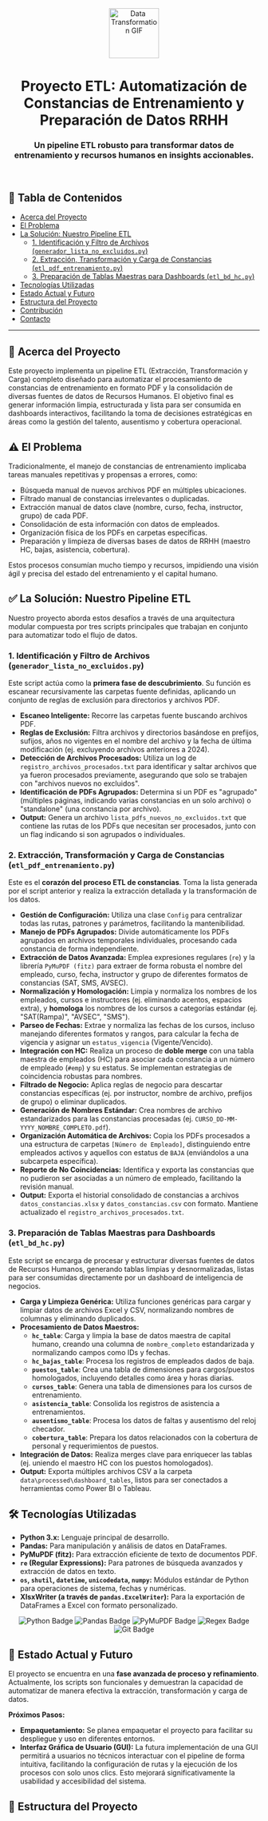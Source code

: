 <div id="top" align="center">
  <img src="https://media.giphy.com/media/LmN8EsTEjS8LgtxP9X/giphy.gif" alt="Data Transformation GIF" width="100"/>
  <h1>Proyecto ETL: Automatización de Constancias de Entrenamiento y Preparación de Datos RRHH</h1>
  <h3>Un pipeline ETL robusto para transformar datos de entrenamiento y recursos humanos en insights accionables.</h3>
</div>

<br>

## 📄 Tabla de Contenidos

*   [Acerca del Proyecto](#acerca-del-proyecto)
*   [El Problema](#el-problema)
*   [La Solución: Nuestro Pipeline ETL](#la-solución-nuestro-pipeline-etl)
    *   [1. Identificación y Filtro de Archivos (`generador_lista_no_excluidos.py`)](#1-identificación-y-filtro-de-archivos-generador_lista_no_excluidospy)
    *   [2. Extracción, Transformación y Carga de Constancias (`etl_pdf_entrenamiento.py`)](#2-extracción-transformación-y-carga-de-constancias-etl_pdf_entrenamientopy)
    *   [3. Preparación de Tablas Maestras para Dashboards (`etl_bd_hc.py`)](#3-preparación-de-tablas-maestras-para-dashboards-etl_bd_hcpy)
*   [Tecnologías Utilizadas](#tecnologías-utilizadas)
*   [Estado Actual y Futuro](#estado-actual-y-futuro)
*   [Estructura del Proyecto](#estructura-del-proyecto)
*   [Contribución](#contribución)
*   [Contacto](#contacto)

---

## 🎯 Acerca del Proyecto

Este proyecto implementa un pipeline ETL (Extracción, Transformación y Carga) completo diseñado para automatizar el procesamiento de constancias de entrenamiento en formato PDF y la consolidación de diversas fuentes de datos de Recursos Humanos. El objetivo final es generar información limpia, estructurada y lista para ser consumida en dashboards interactivos, facilitando la toma de decisiones estratégicas en áreas como la gestión del talento, ausentismo y cobertura operacional.

## ⚠️ El Problema

Tradicionalmente, el manejo de constancias de entrenamiento implicaba tareas manuales repetitivas y propensas a errores, como:
*   Búsqueda manual de nuevos archivos PDF en múltiples ubicaciones.
*   Filtrado manual de constancias irrelevantes o duplicadas.
*   Extracción manual de datos clave (nombre, curso, fecha, instructor, grupo) de cada PDF.
*   Consolidación de esta información con datos de empleados.
*   Organización física de los PDFs en carpetas específicas.
*   Preparación y limpieza de diversas bases de datos de RRHH (maestro HC, bajas, asistencia, cobertura).

Estos procesos consumían mucho tiempo y recursos, impidiendo una visión ágil y precisa del estado del entrenamiento y el capital humano.

## ✅ La Solución: Nuestro Pipeline ETL

Nuestro proyecto aborda estos desafíos a través de una arquitectura modular compuesta por tres scripts principales que trabajan en conjunto para automatizar todo el flujo de datos.

### 1. Identificación y Filtro de Archivos (`generador_lista_no_excluidos.py`)

Este script actúa como la **primera fase de descubrimiento**. Su función es escanear recursivamente las carpetas fuente definidas, aplicando un conjunto de reglas de exclusión para directorios y archivos PDF.
*   **Escaneo Inteligente:** Recorre las carpetas fuente buscando archivos PDF.
*   **Reglas de Exclusión:** Filtra archivos y directorios basándose en prefijos, sufijos, años no vigentes en el nombre del archivo y la fecha de última modificación (ej. excluyendo archivos anteriores a 2024).
*   **Detección de Archivos Procesados:** Utiliza un log de `registro_archivos_procesados.txt` para identificar y saltar archivos que ya fueron procesados previamente, asegurando que solo se trabajen con "archivos nuevos no excluidos".
*   **Identificación de PDFs Agrupados:** Determina si un PDF es "agrupado" (múltiples páginas, indicando varias constancias en un solo archivo) o "standalone" (una constancia por archivo).
*   **Output:** Genera un archivo `lista_pdfs_nuevos_no_excluidos.txt` que contiene las rutas de los PDFs que necesitan ser procesados, junto con un flag indicando si son agrupados o individuales.

### 2. Extracción, Transformación y Carga de Constancias (`etl_pdf_entrenamiento.py`)

Este es el **corazón del proceso ETL de constancias**. Toma la lista generada por el script anterior y realiza la extracción detallada y la transformación de los datos.
*   **Gestión de Configuración:** Utiliza una clase `Config` para centralizar todas las rutas, patrones y parámetros, facilitando la mantenibilidad.
*   **Manejo de PDFs Agrupados:** Divide automáticamente los PDFs agrupados en archivos temporales individuales, procesando cada constancia de forma independiente.
*   **Extracción de Datos Avanzada:** Emplea expresiones regulares (`re`) y la librería `PyMuPDF (fitz)` para extraer de forma robusta el nombre del empleado, curso, fecha, instructor y grupo de diferentes formatos de constancias (SAT, SMS, AVSEC).
*   **Normalización y Homologación:** Limpia y normaliza los nombres de los empleados, cursos e instructores (ej. eliminando acentos, espacios extra), y **homologa** los nombres de los cursos a categorías estándar (ej. "SAT(Rampa)", "AVSEC", "SMS").
*   **Parseo de Fechas:** Extrae y normaliza las fechas de los cursos, incluso manejando diferentes formatos y rangos, para calcular la fecha de vigencia y asignar un `estatus_vigencia` (Vigente/Vencido).
*   **Integración con HC:** Realiza un proceso de **doble merge** con una tabla maestra de empleados (HC) para asociar cada constancia a un número de empleado (`#emp`) y su estatus. Se implementan estrategias de coincidencia robustas para nombres.
*   **Filtrado de Negocio:** Aplica reglas de negocio para descartar constancias específicas (ej. por instructor, nombre de archivo, prefijos de grupo) o eliminar duplicados.
*   **Generación de Nombres Estándar:** Crea nombres de archivo estandarizados para las constancias procesadas (ej. `CURSO_DD-MM-YYYY_NOMBRE_COMPLETO.pdf`).
*   **Organización Automática de Archivos:** Copia los PDFs procesados a una estructura de carpetas `[Número de Empleado]`, distinguiendo entre empleados activos y aquellos con estatus de `BAJA` (enviándolos a una subcarpeta específica).
*   **Reporte de No Coincidencias:** Identifica y exporta las constancias que no pudieron ser asociadas a un número de empleado, facilitando la revisión manual.
*   **Output:** Exporta el historial consolidado de constancias a archivos `datos_constancias.xlsx` y `datos_constancias.csv` con formato. Mantiene actualizado el `registro_archivos_procesados.txt`.

### 3. Preparación de Tablas Maestras para Dashboards (`etl_bd_hc.py`)

Este script se encarga de procesar y estructurar diversas fuentes de datos de Recursos Humanos, generando tablas limpias y desnormalizadas, listas para ser consumidas directamente por un dashboard de inteligencia de negocios.
*   **Carga y Limpieza Genérica:** Utiliza funciones genéricas para cargar y limpiar datos de archivos Excel y CSV, normalizando nombres de columnas y eliminando duplicados.
*   **Procesamiento de Datos Maestros:**
    *   **`hc_table`**: Carga y limpia la base de datos maestra de capital humano, creando una columna de `nombre_completo` estandarizada y normalizando campos como IDs y fechas.
    *   **`hc_bajas_table`**: Procesa los registros de empleados dados de baja.
    *   **`puestos_table`**: Crea una tabla de dimensiones para cargos/puestos homologados, incluyendo detalles como área y horas diarias.
    *   **`cursos_table`**: Genera una tabla de dimensiones para los cursos de entrenamiento.
    *   **`asistencia_table`**: Consolida los registros de asistencia a entrenamientos.
    *   **`ausentismo_table`**: Procesa los datos de faltas y ausentismo del reloj checador.
    *   **`cobertura_table`**: Prepara los datos relacionados con la cobertura de personal y requerimientos de puestos.
*   **Integración de Datos:** Realiza merges clave para enriquecer las tablas (ej. uniendo el maestro HC con los puestos homologados).
*   **Output:** Exporta múltiples archivos CSV a la carpeta `data\processed\dashboard_tables`, listos para ser conectados a herramientas como Power BI o Tableau.

## 🛠️ Tecnologías Utilizadas

*   **Python 3.x:** Lenguaje principal de desarrollo.
*   **Pandas:** Para manipulación y análisis de datos en DataFrames.
*   **PyMuPDF (fitz):** Para extracción eficiente de texto de documentos PDF.
*   **`re` (Regular Expressions):** Para patrones de búsqueda avanzados y extracción de datos en texto.
*   **`os`, `shutil`, `datetime`, `unicodedata`, `numpy`:** Módulos estándar de Python para operaciones de sistema, fechas y numéricas.
*   **XlsxWriter (a través de `pandas.ExcelWriter`):** Para la exportación de DataFrames a Excel con formato personalizado.

<p align="center">
  <img src="https://img.shields.io/badge/Python-3776AB?style=for-the-badge&logo=python&logoColor=white" alt="Python Badge"/>
  <img src="https://img.shields.io/badge/Pandas-150458?style=for-the-badge&logo=pandas&logoColor=white" alt="Pandas Badge"/>
  <img src="https://img.shields.io/badge/PyMuPDF-000000?style=for-the-badge&logo=pdf&logoColor=white" alt="PyMuPDF Badge"/>
  <img src="https://img.shields.io/badge/Regular%20Expressions-FF9900?style=for-the-badge&logo=regex&logoColor=white" alt="Regex Badge"/>
  <img src="https://img.shields.io/badge/Git-F05032?style=for-the-badge&logo=git&logoColor=white" alt="Git Badge"/>
</p>

## 🚀 Estado Actual y Futuro

El proyecto se encuentra en una **fase avanzada de proceso y refinamiento**. Actualmente, los scripts son funcionales y demuestran la capacidad de automatizar de manera efectiva la extracción, transformación y carga de datos.

**Próximos Pasos:**
*   **Empaquetamiento:** Se planea empaquetar el proyecto para facilitar su despliegue y uso en diferentes entornos.
*   **Interfaz Gráfica de Usuario (GUI):** La futura implementación de una GUI permitirá a usuarios no técnicos interactuar con el pipeline de forma intuitiva, facilitando la configuración de rutas y la ejecución de los procesos con solo unos clics. Esto mejorará significativamente la usabilidad y accesibilidad del sistema.

## 📁 Estructura del Proyecto
